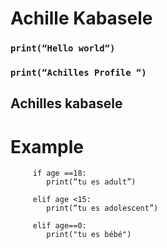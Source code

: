 # Achille Kabasele

### ```print(“Hello world“)```

### ```print(“Achilles Profile “)```

## Achilles kabasele 

# Example 
``` 
     if age ==18:
        print(“tu es adult”)
       
     elif age <15:
        print(“tu es adolescent”)
     
     elif age==0:
        print("tu es bébé")
```
